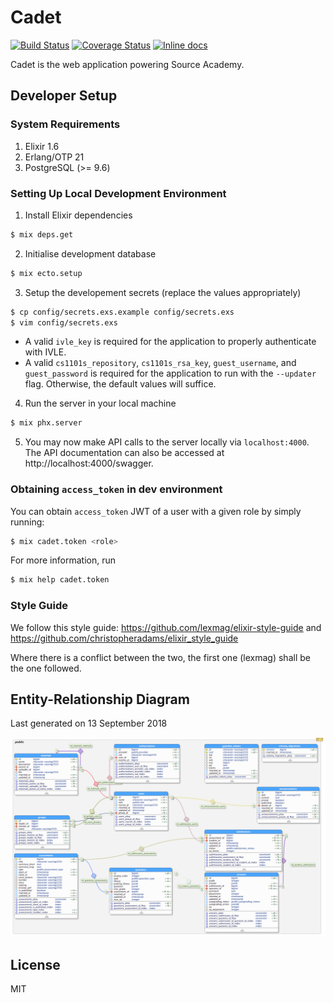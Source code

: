 # Cadet

[![Build Status](https://travis-ci.org/source-academy/cadet.svg?branch=master)](https://travis-ci.org/source-academy/cadet)
[![Coverage Status](https://coveralls.io/repos/github/source-academy/cadet/badge.svg?branch=master)](https://coveralls.io/github/source-academy/cadet?branch=master)
[![Inline docs](http://inch-ci.org/github/source-academy/cadet.svg)](http://inch-ci.org/github/source-academy/cadet)

Cadet is the web application powering Source Academy.

## Developer Setup

### System Requirements

1. Elixir 1.6
2. Erlang/OTP 21
3. PostgreSQL (>= 9.6)

### Setting Up Local Development Environment

1. Install Elixir dependencies
```bash
$ mix deps.get
```

2. Initialise development database
```bash
$ mix ecto.setup
```

3. Setup the developement secrets (replace the values appropriately)
```bash
$ cp config/secrets.exs.example config/secrets.exs
$ vim config/secrets.exs
```    
  - A valid `ivle_key` is required for the application to properly authenticate with IVLE.
  - A valid `cs1101s_repository`, `cs1101s_rsa_key`, `guest_username`, and `guest_password`
    is required for the application to run with the `--updater` flag. Otherwise, the default
    values will suffice.

4. Run the server in your local machine
```bash
$ mix phx.server
```

5. You may now make API calls to the server locally via `localhost:4000`. The API documentation can
   also be accessed at http://localhost:4000/swagger.


### Obtaining `access_token` in dev environment

You can obtain `access_token` JWT of a user with a given role by simply running:

```bash
$ mix cadet.token <role>
```

For more information, run

```bash
$ mix help cadet.token
```

### Style Guide

We follow this style guide: https://github.com/lexmag/elixir-style-guide and https://github.com/christopheradams/elixir_style_guide

Where there is a conflict between the two, the first one (lexmag) shall be the one followed.


## Entity-Relationship Diagram

Last generated on 13 September 2018

![Entity-Relationship Diagram for cadet](schema.png)

## License

MIT
